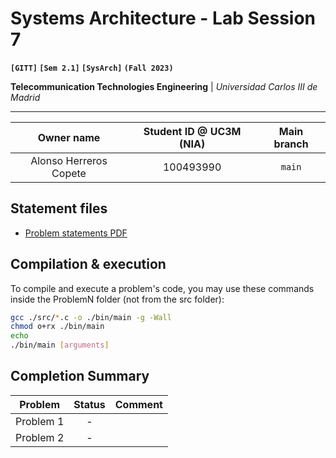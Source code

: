 # **Systems Architecture - Lab Session 7**
**`[GITT]` `[Sem 2.1]` `[SysArch]` `(Fall 2023)`**

**Telecommunication Technologies Engineering** | _Universidad Carlos III de Madrid_

---

| Owner name | Student ID @ UC3M (NIA) | Main branch |
| :---: | :---: | :---: |
| Alonso Herreros Copete | 100493990 | `main` |

## Statement files

* [Problem statements PDF](./Instructions.pdf)


## Compilation & execution
To compile and execute a problem's code, you may use these commands inside the ProblemN folder (not from the src folder):
```bash
gcc ./src/*.c -o ./bin/main -g -Wall
chmod o+rx ./bin/main
echo
./bin/main [arguments]
```

## Completion Summary

| Problem | Status | Comment
| --- | :---: | --- |
| Problem 1 | - | |
| Problem 2 | - | |